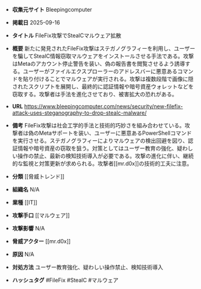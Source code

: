 - **収集元サイト**
Bleepingcomputer

- **掲載日**
2025-09-16

- **タイトル**
FileFix攻撃でStealCマルウェア拡散

- **概要**
新たに発見されたFileFix攻撃はステガノグラフィーを利用し、ユーザーを騙してStealC情報窃取マルウェアをインストールさせる手法である。攻撃はMetaのアカウント停止警告を装い、偽の報告書を閲覧させるよう誘導する。ユーザーがファイルエクスプローラーのアドレスバーに悪意あるコマンドを貼り付けることでマルウェアが実行される。攻撃は複数段階で画像に隠されたスクリプトを展開し、最終的に認証情報や暗号資産ウォレットなどを窃取する。攻撃者は手法を進化させており、被害拡大の恐れがある。

- **URL**
https://www.bleepingcomputer.com/news/security/new-filefix-attack-uses-steganography-to-drop-stealc-malware/

- **備考**
FileFix攻撃は社会工学的手法と技術的巧妙さを組み合わせている。攻撃者は偽のMetaサポートを装い、ユーザーに悪意あるPowerShellコマンドを実行させる。ステガノグラフィーによりマルウェアの検出回避を図り、認証情報や暗号資産の窃取を狙う。対策としてはユーザー教育の強化、疑わしい操作の禁止、最新の検知技術導入が必要である。攻撃の進化に伴い、継続的な監視と対策更新が求められる。攻撃者[[mr.d0x]]の技術的工夫に注意。

- **分類**
[[脅威トレンド]]

- **組織名**
N/A

- **業種**
[[IT]]

- **攻撃手口**
[[マルウェア]]

- **攻撃影響**
N/A

- **脅威アクター**
[[mr.d0x]]

- **原因**
N/A

- **対処方法**
ユーザー教育強化、疑わしい操作禁止、検知技術導入

- **ハッシュタグ**
#FileFix #StealC #マルウェア
